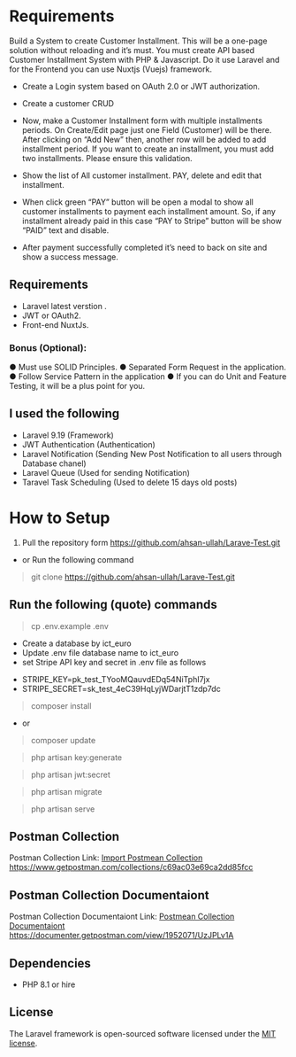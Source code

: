 # Requirements
Build a System to create Customer Installment. This will be a one-page solution without reloading and it’s must.
You must create API based Customer Installment System with PHP &amp; Javascript. Do it use
Laravel and for the Frontend you can use Nuxtjs (Vuejs) framework.

- Create a Login system based on OAuth 2.0 or JWT authorization.
- Create a customer CRUD
- Now, make a Customer Installment form with multiple installments periods. On
Create/Edit page just one Field (Customer) will be there. After clicking on “Add New”
then, another row will be added to add installment period. If you want to create an
installment, you must add two installments. Please ensure this validation.

- Show the list of All customer installment. PAY, delete and edit that installment.
- When click green “PAY” button will be open a modal to show all customer installments
to payment each installment amount. So, if any installment already paid in this case
“PAY to Stripe” button will be show “PAID” text and disable.

- After payment successfully completed it’s need to back on site and show a success
message.
## Requirements
- Laravel latest verstion .
- JWT or OAuth2.
- Front-end NuxtJs.

### Bonus (Optional):
● Must use SOLID Principles.
● Separated Form Request in the application.
● Follow Service Pattern in the application
● If you can do Unit and Feature Testing, it will be a plus point for you.

## I used the following
- Laravel 9.19 (Framework)
- JWT Authentication (Authentication)
- Laravel Notification (Sending New Post Notification to all users through Database chanel)
- Laravel Queue (Used for sending Notification)
- Taravel Task Scheduling (Used to delete 15 days old posts)
# How to Setup
1. Pull the repository form 
https://github.com/ahsan-ullah/Larave-Test.git
- or Run the following command 
> git clone https://github.com/ahsan-ullah/Larave-Test.git

## Run the following (quote) commands
> cp .env.example .env
- Create a database by ict_euro
- Update .env file database name to ict_euro
- set Stripe API key and secret in .env file as follows
* STRIPE_KEY=pk_test_TYooMQauvdEDq54NiTphI7jx
* STRIPE_SECRET=sk_test_4eC39HqLyjWDarjtT1zdp7dc

> composer install
- or
> composer update

> php artisan key:generate

> php artisan jwt:secret

> php artisan migrate

> php artisan serve

## Postman Collection
Postman Collection Link:
[Import Postmean Collection](https://www.getpostman.com/collections/c69ac03e69ca2dd85fcc)
https://www.getpostman.com/collections/c69ac03e69ca2dd85fcc

## Postman Collection Documentaiont
Postman Collection Documentaiont Link:
[Postmean Collection Documentaiont](https://documenter.getpostman.com/view/1952071/UzJPLv1A)
https://documenter.getpostman.com/view/1952071/UzJPLv1A
## Dependencies
- PHP 8.1 or hire
## License
The Laravel framework is open-sourced software licensed under the [MIT license](https://opensource.org/licenses/MIT).
